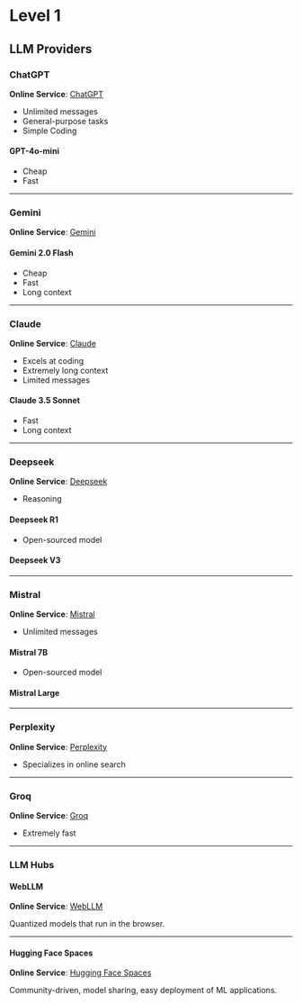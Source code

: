 # Level 1

## LLM Providers

### ChatGPT  

**Online Service**: [ChatGPT](https://chatgpt.com)

- Unlimited messages
- General-purpose tasks
- Simple Coding

#### GPT-4o-mini

- Cheap
- Fast

---

### Gemini  

**Online Service**: [Gemini](https://aistudio.google.com)  

#### Gemini 2.0 Flash

- Cheap
- Fast
- Long context

---

### Claude  

**Online Service**: [Claude](https://claude.ai/)

- Excels at coding
- Extremely long context
- Limited messages

#### Claude 3.5 Sonnet  

- Fast
- Long context

---

### Deepseek  

**Online Service**: [Deepseek](https://chat.deepseek.com)  

- Reasoning

#### Deepseek R1  

- Open-sourced model

#### Deepseek V3  

---

### Mistral  

**Online Service**: [Mistral](https://chat.mistral.ai/)

- Unlimited messages

#### Mistral 7B  

- Open-sourced model

#### Mistral Large

---

### Perplexity  

**Online Service**: [Perplexity](https://www.perplexity.ai/)  

- Specializes in online search

---

### Groq  

**Online Service**: [Groq](https://groq.com/)  

- Extremely fast

---

### LLM Hubs  

#### WebLLM  

**Online Service**: [WebLLM](https://chat.webllm.ai/)  

Quantized models that run in the browser.

---

#### Hugging Face Spaces  

**Online Service**: [Hugging Face Spaces](https://huggingface.co/spaces)  

Community-driven, model sharing, easy deployment of ML applications.